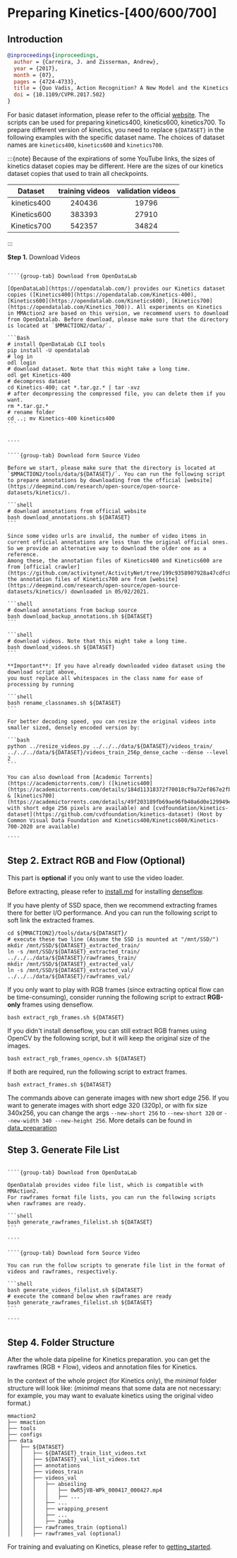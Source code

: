 # Preparing Kinetics-\[400/600/700\]

## Introduction

<!-- [DATASET] -->

```BibTeX
@inproceedings{inproceedings,
  author = {Carreira, J. and Zisserman, Andrew},
  year = {2017},
  month = {07},
  pages = {4724-4733},
  title = {Quo Vadis, Action Recognition? A New Model and the Kinetics Dataset},
  doi = {10.1109/CVPR.2017.502}
}
```

For basic dataset information, please refer to the official [website](https://deepmind.com/research/open-source/open-source-datasets/kinetics/). The scripts can be used for preparing kinetics400, kinetics600, kinetics700. To prepare different version of kinetics, you need to replace `${DATASET}` in the following examples with the specific dataset name. The choices of dataset names are `kinetics400`, `kinetics600` and `kinetics700`.

:::{note}
Because of the expirations of some YouTube links, the sizes of kinetics dataset copies may be different. Here are the sizes of our kinetics dataset copies that used to train all checkpoints.

|   Dataset   | training videos | validation videos |
| :---------: | :-------------: | :---------------: |
| kinetics400 |     240436      |       19796       |
| Kinetics600 |     383393      |       27910       |
| Kinetics700 |     542357      |       34824       |

:::

**Step 1.** Download Videos

`````{tabs}

````{group-tab} Download from OpenDataLab

[OpenDataLab](https://opendatalab.com/) provides our Kinetics dataset copies ([Kinetics400](https://opendatalab.com/Kinetics-400), [Kinetics600](https://opendatalab.com/Kinetics600), [Kinetics700](https://opendatalab.com/Kinetics_700)). All experiments on Kinetics in MMAction2 are based on this version, we recommend users to download from OpenDatalab. Before download, please make sure that the directory is located at `$MMACTION2/data/`.

```Bash
# install OpenDataLab CLI tools
pip install -U opendatalab
# log in
odl login
# download dataset. Note that this might take a long time.
odl get Kinetics-400
# decompress dataset
cd Kinetics-400; cat *.tar.gz.* | tar -xvz
# after decompressing the compressed file, you can delete them if you want.
rm *.tar.gz.*
# rename folder
cd ..; mv Kinetics-400 kinetics400
```


````

````{group-tab} Download form Source Video

Before we start, please make sure that the directory is located at `$MMACTION2/tools/data/${DATASET}/`. You can run the following script to prepare annotations by downloading from the official [website](https://deepmind.com/research/open-source/open-source-datasets/kinetics/).

```shell
# download annotations from official website
bash download_annotations.sh ${DATASET}
```

Since some video urls are invalid, the number of video items in current official annotations are less than the original official ones.
So we provide an alternative way to download the older one as a reference.
Among these, the annotation files of Kinetics400 and Kinetics600 are from [official crawler](https://github.com/activitynet/ActivityNet/tree/199c9358907928a47cdfc81de4db788fddc2f91d/Crawler/Kinetics/data),
the annotation files of Kinetics700 are from [website](https://deepmind.com/research/open-source/open-source-datasets/kinetics/) downloaded in 05/02/2021.

```shell
# download annotations from backup source
bash download_backup_annotations.sh ${DATASET}
```

```shell
# download videos. Note that this might take a long time.
bash download_videos.sh ${DATASET}
```

**Important**: If you have already downloaded video dataset using the download script above,
you must replace all whitespaces in the class name for ease of processing by running

```shell
bash rename_classnames.sh ${DATASET}
```

For better decoding speed, you can resize the original videos into smaller sized, densely encoded version by:

```bash
python ../resize_videos.py ../../../data/${DATASET}/videos_train/ ../../../data/${DATASET}/videos_train_256p_dense_cache --dense --level 2
```

You can also download from [Academic Torrents](https://academictorrents.com/) ([kinetics400](https://academictorrents.com/details/184d11318372f70018cf9a72ef867e2fb9ce1d26) & [kinetics700](https://academictorrents.com/details/49f203189fb69ae96fb40a6d0e129949e1dfec98) with short edge 256 pixels are available) and [cvdfoundation/kinetics-dataset](https://github.com/cvdfoundation/kinetics-dataset) (Host by Common Visual Data Foundation and Kinetics400/Kinetics600/Kinetics-700-2020 are available)

````

`````

## Step 2. Extract RGB and Flow (Optional)

This part is **optional** if you only want to use the video loader.

Before extracting, please refer to [install.md](/docs/install.md) for installing [denseflow](https://github.com/open-mmlab/denseflow).

If you have plenty of SSD space, then we recommend extracting frames there for better I/O performance. And you can run the following script to soft link the extracted frames.

```shell
cd ${MMACTION2}/tools/data/${DATASET}/
# execute these two line (Assume the SSD is mounted at "/mnt/SSD/")
mkdir /mnt/SSD/${DATASET}_extracted_train/
ln -s /mnt/SSD/${DATASET}_extracted_train/ ../../../data/${DATASET}/rawframes_train/
mkdir /mnt/SSD/${DATASET}_extracted_val/
ln -s /mnt/SSD/${DATASET}_extracted_val/ ../../../data/${DATASET}/rawframes_val/
```

If you only want to play with RGB frames (since extracting optical flow can be time-consuming), consider running the following script to extract **RGB-only** frames using denseflow.

```shell
bash extract_rgb_frames.sh ${DATASET}
```

If you didn't install denseflow, you can still extract RGB frames using OpenCV by the following script, but it will keep the original size of the images.

```shell
bash extract_rgb_frames_opencv.sh ${DATASET}
```

If both are required, run the following script to extract frames.

```shell
bash extract_frames.sh ${DATASET}
```

The commands above can generate images with new short edge 256. If you want to generate images with short edge 320 (320p), or with fix size 340x256, you can change the args `--new-short 256` to `--new-short 320` or `--new-width 340 --new-height 256`.
More details can be found in [data_preparation](/docs/data_preparation.md)

## Step 3. Generate File List

`````{tabs}

````{group-tab} Download from OpenDataLab

OpenDatalab provides video file list, which is compatible with MMAction2.
For rawframes format file lists, you can run the following scripts when rawframes are ready.

```shell
bash generate_rawframes_filelist.sh ${DATASET}
```

````

````{group-tab} Download form Source Video

You can run the follow scripts to generate file list in the format of videos and rawframes, respectively.

```shell
bash generate_videos_filelist.sh ${DATASET}
# execute the command below when rawframes are ready
bash generate_rawframes_filelist.sh ${DATASET}
```

````

`````

## Step 4. Folder Structure

After the whole data pipeline for Kinetics preparation.
you can get the rawframes (RGB + Flow), videos and annotation files for Kinetics.

In the context of the whole project (for Kinetics only), the *minimal* folder structure will look like:
(*minimal* means that some data are not necessary: for example, you may want to evaluate kinetics using the original video format.)

```
mmaction2
├── mmaction
├── tools
├── configs
├── data
│   ├── ${DATASET}
│   │   ├── ${DATASET}_train_list_videos.txt
│   │   ├── ${DATASET}_val_list_videos.txt
│   │   ├── annotations
│   │   ├── videos_train
│   │   ├── videos_val
│   │   │   ├── abseiling
│   │   │   │   ├── 0wR5jVB-WPk_000417_000427.mp4
│   │   │   │   ├── ...
│   │   │   ├── ...
│   │   │   ├── wrapping_present
│   │   │   ├── ...
│   │   │   ├── zumba
│   │   ├── rawframes_train (optional)
│   │   ├── rawframes_val (optional)

```

For training and evaluating on Kinetics, please refer to [getting_started](/docs/getting_started.md).
